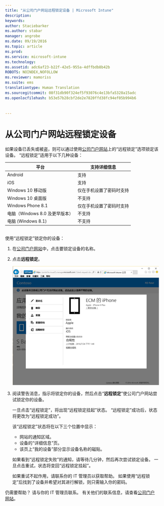 ```yaml
---
title: "从公司门户网站远程锁定设备 | Microsoft Intune"
description: 
keywords: 
author: Staciebarker
ms.author: stabar
manager: angrobe
ms.date: 09/19/2016
ms.topic: article
ms.prod: 
ms.service: microsoft-intune
ms.technology: 
ms.assetid: adc6af23-b22f-42e5-955a-4dffbdb8b42b
ROBOTS: NOINDEX,NOFOLLOW
ms.reviewer: mamoriss
ms.suite: ems
translationtype: Human Translation
ms.sourcegitcommit: 08f31db90f324ef5f93076c4e13bfa5328a15adc
ms.openlocfilehash: b53e57b28cbf2de2e7820ffd38fc94ef05b994b6


---
```



# 从公司门户网站远程锁定设备

如果设备已丢失或被盗，则可以通过使用[公司门户网站](http://portal.manage.microsoft.com)上的“远程锁定”选项锁定该设备。 “远程锁定”适用于以下几种设备：

平台  |支持详细信息  
---------|---------
Android | 支持       
iOS | 支持
Windows 10 移动版 | 仅在手机设置了密码时支持     
Windows 10 桌面版 | 不支持  
Windows Phone 8.1 | 仅在手机设置了密码时支持
电脑（Windows 8.0 及更早版本） | 不支持       
电脑 (Windows 8.1) | 不支持

</br>
使用“远程锁定”锁定你的设备：

1.  在[公司门户网站](http://portal.manage.microsoft.com)中，点击要锁定设备的名称。

2.  点击**远程锁定**。

    ![remote-lock-option-on-company-portal-website](./media/iwp-screen-with-all-options.png)

3.  阅读警告消息，指示将锁定你的设备，然后点击“**远程锁定**”使公司门户网站尝试锁定你的设备。

    一旦点击“远程锁定”，将出现“远程锁定挂起”状态。  “远程锁定”成功后，状态将更改为“远程锁定成功”。

    该“远程锁定”状态将在以下三个位置中显示：

    * 网站的通知区域。
    * 设备的“详细信息”页。
    * 该页上“我的设备”部分显示设备名称的磁贴。

    如果看到“远程锁定失败”的通知，请等待几分钟，然后再次尝试锁定设备。 一旦点击重试，状态将变回“远程锁定挂起”。

    如果重试不起作用，请联系你的 IT 管理员以获取帮助。 如果使用“远程锁定”后找到了设备并希望对其进行解锁，则只需输入你的密码。

仍需要帮助？ 请与你的 IT 管理员联系。 有关他们的联系信息，请查看[公司门户网站](http://portal.manage.microsoft.com)。




<!--HONumber=Oct16_HO2-->


